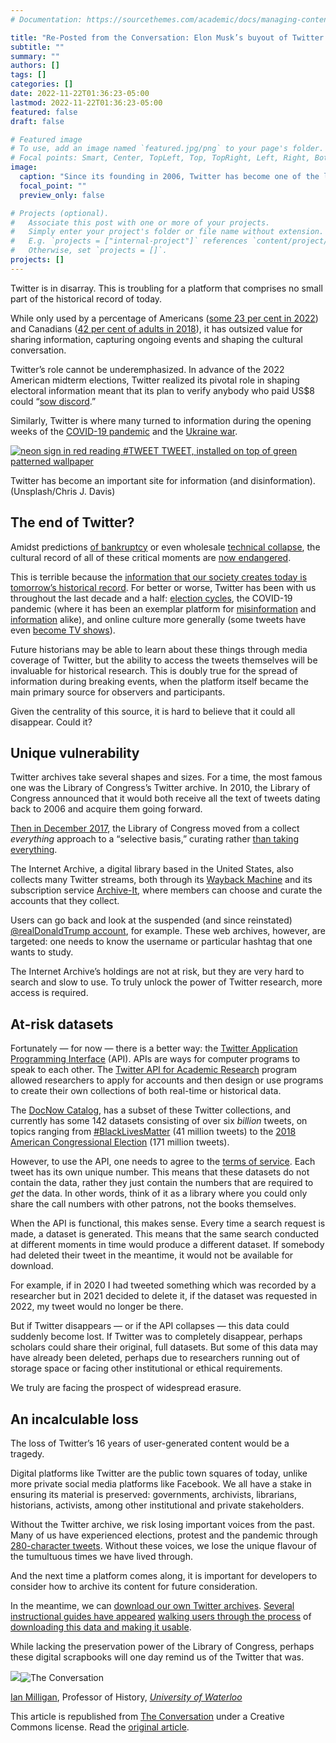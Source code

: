 ```yaml
---
# Documentation: https://sourcethemes.com/academic/docs/managing-content/

title: "Re-Posted from the Conversation: Elon Musk’s buyout of Twitter has placed its user-generated archives in danger"
subtitle: ""
summary: ""
authors: []
tags: []
categories: []
date: 2022-11-22T01:36:23-05:00
lastmod: 2022-11-22T01:36:23-05:00
featured: false
draft: false

# Featured image
# To use, add an image named `featured.jpg/png` to your page's folder.
# Focal points: Smart, Center, TopLeft, Top, TopRight, Left, Right, BottomLeft, Bottom, BottomRight.
image:
  caption: "Since its founding in 2006, Twitter has become one of the largest digital datasets of a record of human history. (Shutterstock)"
  focal_point: ""
  preview_only: false

# Projects (optional).
#   Associate this post with one or more of your projects.
#   Simply enter your project's folder or file name without extension.
#   E.g. `projects = ["internal-project"]` references `content/project/deep-learning/index.md`.
#   Otherwise, set `projects = []`.
projects: []
---
```


Twitter is in disarray. This is troubling for a platform that comprises no small part of the historical record of today.

While only used by a percentage of Americans ([some 23 per cent in 2022](https://www.pewresearch.org/fact-tank/2022/05/05/10-facts-about-americans-and-twitter/)) and Canadians ([42 per cent of adults in 2018](https://www.cbc.ca/radio/spark/388-pokemon-go-for-ecologists-fake-videos-and-more-1.4569277/how-does-your-social-media-use-stack-up-against-other-canadians-1.4569280)), it has outsized value for sharing information, capturing ongoing events and shaping the cultural conversation.

Twitter’s role cannot be underemphasized. In advance of the 2022 American midterm elections, Twitter realized its pivotal role in shaping electoral information meant that its plan to verify anybody who paid US$8 could “[sow discord](https://www.nytimes.com/2022/11/06/technology/twitter-verification-check-marks.html).”

Similarly, Twitter is where many turned to information during the opening weeks of the [COVID-19 pandemic](https://www.brookings.edu/blog/techtank/2022/01/04/the-vital-role-of-twitter-in-responding-to-covid/) and the [Ukraine war](https://theconversation.com/guns-tanks-and-twitter-how-russia-and-ukraine-are-using-social-media-as-the-war-drags-on-180131).

[![neon sign in red reading #TWEET TWEET, installed on top of green patterned wallpaper](https://images.theconversation.com/files/496486/original/file-20221121-23-er6qlp.jpg?ixlib=rb-1.1.0&q=45&auto=format&w=754&fit=clip)](https://images.theconversation.com/files/496486/original/file-20221121-23-er6qlp.jpg?ixlib=rb-1.1.0&q=45&auto=format&w=1000&fit=clip)

Twitter has become an important site for information (and disinformation). (Unsplash/Chris J. Davis)

The end of Twitter?
-------------------

Amidst predictions [of bankruptcy](https://www.npr.org/2022/11/12/1136205315/musk-twitter-bankruptcy-how-likely) or even wholesale [technical collapse](https://www.technologyreview.com/2022/11/08/1062886/heres-how-a-twitter-engineer-says-it-will-break-in-the-coming-weeks/), the cultural record of all of these critical moments are [now endangered](https://www.technologyreview.com/2022/11/11/1063162/twitters-imminent-collapse-could-wipe-out-vast-records-of-recent-human-history/).

This is terrible because the [information that our society creates today is tomorrow’s historical record](https://theconversation.com/historians-archival-research-looks-quite-different-in-the-digital-age-121096). For better or worse, Twitter has been with us throughout the last decade and a half: [election cycles](https://help.twitter.com/en/using-twitter/us-elections), the COVID-19 pandemic (where it has been an exemplar platform for [misinformation](https://doi.org/10.1038/s41598-020-73510-5) and [information](https://doi.org/10.1038/s41598-021-98396-9) alike), and online culture more generally (some tweets have even [become TV shows](https://www.imdb.com/title/tt1612578/)).

Future historians may be able to learn about these things through media coverage of Twitter, but the ability to access the tweets themselves will be invaluable for historical research. This is doubly true for the spread of information during breaking events, when the platform itself became the main primary source for observers and participants.

Given the centrality of this source, it is hard to believe that it could all disappear. Could it?

Unique vulnerability
--------------------

Twitter archives take several shapes and sizes. For a time, the most famous one was the Library of Congress’s Twitter archive. In 2010, the Library of Congress announced that it would both receive all the text of tweets dating back to 2006 and acquire them going forward.

[Then in December 2017](https://blogs.loc.gov/loc/2017/12/update-on-the-twitter-archive-at-the-library-of-congress-2/), the Library of Congress moved from a collect _everything_ approach to a “selective basis,” curating rather [than taking everything](https://www.nytimes.com/2017/12/27/technology/library-congress-tweets.html).

The Internet Archive, a digital library based in the United States, also collects many Twitter streams, both through its [Wayback Machine](https://archive.org/web/) and its subscription service [Archive-It](https://archive-it.org), where members can choose and curate the accounts that they collect.

Users can go back and look at the suspended (and since reinstated) [@realDonaldTrump account](https://web.archive.org/web/20161109000022/https://twitter.com/realDonaldTrump), for example. These web archives, however, are targeted: one needs to know the username or particular hashtag that one wants to study.

The Internet Archive’s holdings are not at risk, but they are very hard to search and slow to use. To truly unlock the power of Twitter research, more access is required.

At-risk datasets
----------------

Fortunately — for now — there is a better way: the [Twitter Application Programming Interface](https://help.twitter.com/en/rules-and-policies/twitter-api) (API). APIs are ways for computer programs to speak to each other. The [Twitter API for Academic Research](https://developer.twitter.com/en/products/twitter-api/academic-research) program allowed researchers to apply for accounts and then design or use programs to create their own collections of both real-time or historical data.

The [DocNow Catalog](https://catalog.docnow.io), has a subset of these Twitter collections, and currently has some 142 datasets consisting of over six _billion_ tweets, on topics ranging from [#BlackLivesMatter](https://catalog.docnow.io/datasets/20201020-twitter-corpus-of-the-blacklivesmatter-movement-and-counter-protests-2013-to-2020/) (41 million tweets) to the [2018 American Congressional Election](https://catalog.docnow.io/datasets/20190222-2018-us-congressional-election/) (171 million tweets).

However, to use the API, one needs to agree to the [terms of service](https://developer.twitter.com/en/developer-terms/agreement-and-policy). Each tweet has its own unique number. This means that these datasets do not contain the data, rather they just contain the numbers that are required to _get_ the data. In other words, think of it as a library where you could only share the call numbers with other patrons, not the books themselves.

When the API is functional, this makes sense. Every time a search request is made, a dataset is generated. This means that the same search conducted at different moments in time would produce a different dataset. If somebody had deleted their tweet in the meantime, it would not be available for download.

For example, if in 2020 I had tweeted something which was recorded by a researcher but in 2021 decided to delete it, if the dataset was requested in 2022, my tweet would no longer be there.

But if Twitter disappears — or if the API collapses — this data could suddenly become lost. If Twitter was to completely disappear, perhaps scholars could share their original, full datasets. But some of this data may have already been deleted, perhaps due to researchers running out of storage space or facing other institutional or ethical requirements.

We truly are facing the prospect of widespread erasure.

An incalculable loss
--------------------

The loss of Twitter’s 16 years of user-generated content would be a tragedy.

Digital platforms like Twitter are the public town squares of today, unlike more private social media platforms like Facebook. We all have a stake in ensuring its material is preserved: governments, archivists, librarians, historians, activists, among other institutional and private stakeholders.

Without the Twitter archive, we risk losing important voices from the past. Many of us have experienced elections, protest and the pandemic through [280-character tweets](https://techcrunch.com/2018/10/30/twitters-doubling-of-character-count-from-140-to-280-had-little-impact-on-length-of-tweets/). Without these voices, we lose the unique flavour of the tumultuous times we have lived through.

And the next time a platform comes along, it is important for developers to consider how to archive its content for future consideration.

In the meantime, we can [download our own Twitter archives](https://help.twitter.com/en/managing-your-account/how-to-download-your-twitter-archive). [Several instructional guides have appeared](https://www.theverge.com/23453703/twitter-archive-download-how-to-tweets) [walking users through the process](https://www.cnet.com/tech/services-and-software/dont-delete-twitter-before-you-download-all-your-tweets-and-messages/) of [downloading this data and making it usable](https://mashable.com/article/how-to-leave-twitter-guide-elon-musk).

While lacking the preservation power of the Library of Congress, perhaps these digital scrapbooks will one day remind us of the Twitter that was.

[![](https://images.theconversation.com/files/479539/original/file-20220817-20-g5jxhm.png?ixlib=rb-1.1.0&q=45&auto=format&w=754&h=144&fit=crop&dpr=1)](https://theconversation.com/topics/social-media-and-society-125586)![The Conversation](https://counter.theconversation.com/content/194596/count.gif?distributor=republish-lightbox-basic)

[Ian Milligan](https://theconversation.com/profiles/ian-milligan-789716), Professor of History, _[University of Waterloo](https://theconversation.com/institutions/university-of-waterloo-1284)_

This article is republished from [The Conversation](https://theconversation.com) under a Creative Commons license. Read the [original article](https://theconversation.com/elon-musks-buyout-of-twitter-has-placed-its-user-generated-archives-in-danger-194596).